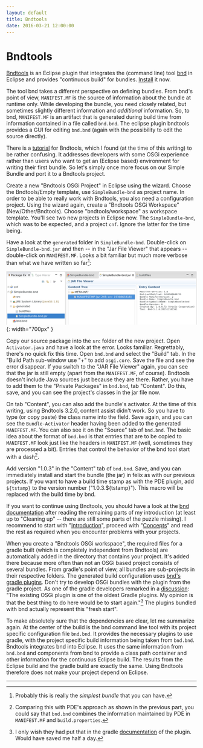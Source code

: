 ```yaml
---
layout: default
title: Bndtools
date: 2016-03-21 12:00:00
---
```


# Bndtools

[Bndtools](http://bndtools.org/) is an Eclipse plugin that integrates the (command line) tool [bnd](http://bnd.bndtools.org/) in Eclipse and provides "continuous build" for bundles. [Install](http://bndtools.org/installation.html) it now.

The tool bnd takes a different perspective on defining bundles. From bnd's point of view, `MANIFEST.MF` is the source of information about the bundle at runtime only. While developing the bundle, you need closely related, but sometimes slightly different information and  *additional* information. So, to bnd, `MANIFEST.MF` is an artifact that is generated during build time from information contained in a file called `bnd.bnd`. The eclipse plugin bndtools provides a GUI for editing `bnd.bnd` (again with the possibility to edit the source directly). 

There is a [tutorial](http://bndtools.org/tutorial.html) for Bndtools, which I found (at the time of this writing) to be rather confusing. It addresses developers with some OSGi experience rather than users who want to get an (Eclipse based) environment for writing their first bundle. So let's simply once more focus on our Simple Bundle and port it to a Bndtools project.

Create a new "Bndtools OSGi Project" in Eclipse using the wizard. Choose the Bndtools/Empty template, use `SimpleBundle-bnd` as project name. In order to be able to really work with Bndtools, you also need a configuration project. Using the wizard again, create a "Bndtools OSGi Workspace" (New/Other/Bndtools). Choose "bndtools/workspace" as workspace template. You'll see two new projects in Eclipse now. The `SimpleBundle-bnd`, which was to be expected, and a project `cnf`. Ignore the latter for the time being.

Have a look at the `generated` folder in `SimpleBundle-bnd`. Double-click on `SimpleBundle-bnd.jar` and then -- in the "Jar File Viewer" that appears -- double-click on `MANIFEST.MF`. Looks a bit familiar but much more verbose than what we have written so far[^sb]:

[^sb]: Probably this is really the *simplest bundle* that you can have.  

![Jar File Viewer](images/JarFileView.png){: width="700px" }

Copy our source package into the `src` folder of the new project. Open `Activator.java` and have a look at the error. Looks familiar. Regrettably, there's no quick fix this time. Open `bnd.bnd` and select the "Build" tab. In the "Build Path sub-window use "+" to add `osgi.core`. Save the file and see the error disappear. If you switch to the "JAR File Viewer" again, you can see that the jar is still empty (apart from the `MANIFEST.MF`, of course). Bndtools doesn't include Java sources just because they are there. Rather, you have to add them to the "Private Packages" in `bnd.bnd`, tab "Content". Do this, save, and you can see the project's classes in the jar file now.

On tab "Content", you can also add the bundle's activator. At the time of this writing, using Bndtools 3.2.0, content assist didn't work. So you have to type (or copy paste) the class name into the field. Save again, and you can see the `Bundle-Activator` header having been added to the generated `MANIFEST.MF`. You can also see it on the "Source" tab of `bnd.bnd`. The basic idea about the format of `bnd.bnd` is that entries that are to be copied to `MANIFEST.MF` look just like the headers in `MANIFEST.MF` (well, sometimes they are processed a bit). Entries that control the behavior of the bnd tool start with a dash[^cwp].

[^cwp]: Comparing this with PDE's approach as shown in the previous part, you could say that `bnd.bnd` combines the information maintained by PDE in `MANIFEST.MF` and `build.properties`.

Add version "1.0.3" in the "Content" tab of `bnd.bnd`. Save, and you can immediately install and start the bundle (the jar) in felix as with our previous projects. If you want to have a build time stamp as with the PDE plugin, add `${tstamp}` to the version number ("1.0.3.${tstamp}"). This macro will be replaced with the build time by bnd.

If you want to continue using Bndtools, you should have a look at the [bnd documentation](http://bnd.bndtools.org/) after reading the remaining parts of my introduction (at least up to "Cleaning up" -- there are still some parts of the puzzle missing). I recommend to start with "[Introduction](http://bnd.bndtools.org/chapters/110-introduction.html)", proceed with "[Concepts](http://bnd.bndtools.org/chapters/130-concepts.html)" and read the rest as required when you encounter problems with your projects.

When you create a "Bndtools OSGi workspace", the required files for a gradle built (which is completely independent from Bndtools) are automatically added in the directory that contains your project. It's added there because more often than not an OSGi based project consists of several bundles. From gradle's point of view, all bundles are sub-projects in their respective folders. The generated build configuration uses [bnd's gradle plugins](https://github.com/bndtools/bnd/tree/master/biz.aQute.bnd.gradle). Don't try to develop OSGi bundles with the plugin from the gradle project. As one of the gradle developers remarked in a [discussion](https://discuss.gradle.org/t/the-osgi-plugin-has-several-flaws/2546/25): "The existing OSGi plugin is one of the oldest Gradle plugins. My opinion is that the best thing to do here would be to start again."[^wid] The plugins bundled with bnd actually represent this "fresh start".

[^wid]: I only wish they had put that in the gradle [documentation](https://docs.gradle.org/current/userguide/osgi_plugin.html) of the plugin. Would have saved me half a day.

To make absolutely sure that the dependencies are clear, let me summarize again. At the center of the build is the bnd command line tool with its project specific configuration file `bnd.bnd`. It provides the necessary plugins to use gradle, with the project specific build information being taken from `bnd.bnd`. Bndtools integrates bnd into Eclipse. It uses the same information from `bnd.bnd` and components from bnd to provide a class path container and other information for the continuous Eclipse build. The results from the Eclipse build and the gradle build are exactly the same. Using Bndtools therefore does not make your project depend on Eclipse.

---

